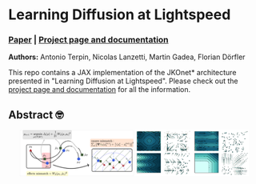 # Learning Diffusion at Lightspeed
<h3><a href="">Paper</a> | <a href="https://www.antonioterpin.com/projects/learning-diffusion-lightspeed">Project page and documentation</a> </h3>

**Authors:** Antonio Terpin, Nicolas Lanzetti, Martin Gadea, Florian Dörfler

This repo contains a JAX implementation of the JKOnet* architecture presented in "Learning Diffusion at Lightspeed". Please check out the <a href="https://www.antonioterpin.com/projects/learning-diffusion-lightspeed">project page and documentation</a> for all the information.


## Abstract 🤓
<p align='center'><img src='docs/_static/cover.png' alt='Cover.' width='45%'> <img src='docs/_static/preview.png' alt='Cover.' width='45%'></p>